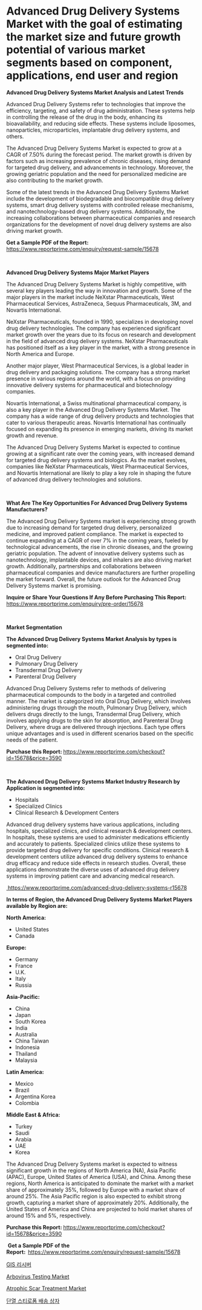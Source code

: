 <p><h1>Advanced Drug Delivery Systems Market with the goal of estimating the market size and future growth potential of various market segments based on component, applications, end user and region</h1></p><p><strong>Advanced Drug Delivery Systems Market Analysis and Latest Trends</strong></p>
<p><p>Advanced Drug Delivery Systems refer to technologies that improve the efficiency, targeting, and safety of drug administration. These systems help in controlling the release of the drug in the body, enhancing its bioavailability, and reducing side effects. These systems include liposomes, nanoparticles, microparticles, implantable drug delivery systems, and others.</p><p>The Advanced Drug Delivery Systems Market is expected to grow at a CAGR of 7.50% during the forecast period. The market growth is driven by factors such as increasing prevalence of chronic diseases, rising demand for targeted drug delivery, and advancements in technology. Moreover, the growing geriatric population and the need for personalized medicine are also contributing to the market growth.</p><p>Some of the latest trends in the Advanced Drug Delivery Systems Market include the development of biodegradable and biocompatible drug delivery systems, smart drug delivery systems with controlled release mechanisms, and nanotechnology-based drug delivery systems. Additionally, the increasing collaborations between pharmaceutical companies and research organizations for the development of novel drug delivery systems are also driving market growth.</p></p>
<p><strong>Get a Sample PDF of the Report:&nbsp;</strong> <a href="https://www.reportprime.com/enquiry/request-sample/15678">https://www.reportprime.com/enquiry/request-sample/15678</a></p>
<p>&nbsp;</p>
<p><strong>Advanced Drug Delivery Systems Major Market Players</strong></p>
<p><p>The Advanced Drug Delivery Systems Market is highly competitive, with several key players leading the way in innovation and growth. Some of the major players in the market include NeXstar Pharmaceuticals, West Pharmaceutical Services, AstraZeneca, Sequus Pharmaceuticals, 3M, and Novartis International.</p><p>NeXstar Pharmaceuticals, founded in 1990, specializes in developing novel drug delivery technologies. The company has experienced significant market growth over the years due to its focus on research and development in the field of advanced drug delivery systems. NeXstar Pharmaceuticals has positioned itself as a key player in the market, with a strong presence in North America and Europe.</p><p>Another major player, West Pharmaceutical Services, is a global leader in drug delivery and packaging solutions. The company has a strong market presence in various regions around the world, with a focus on providing innovative delivery systems for pharmaceutical and biotechnology companies.</p><p>Novartis International, a Swiss multinational pharmaceutical company, is also a key player in the Advanced Drug Delivery Systems Market. The company has a wide range of drug delivery products and technologies that cater to various therapeutic areas. Novartis International has continually focused on expanding its presence in emerging markets, driving its market growth and revenue.</p><p>The Advanced Drug Delivery Systems Market is expected to continue growing at a significant rate over the coming years, with increased demand for targeted drug delivery systems and biologics. As the market evolves, companies like NeXstar Pharmaceuticals, West Pharmaceutical Services, and Novartis International are likely to play a key role in shaping the future of advanced drug delivery technologies and solutions.</p></p>
<p>&nbsp;</p>
<p><strong>What Are The Key Opportunities For Advanced Drug Delivery Systems Manufacturers?</strong></p>
<p><p>The Advanced Drug Delivery Systems market is experiencing strong growth due to increasing demand for targeted drug delivery, personalized medicine, and improved patient compliance. The market is expected to continue expanding at a CAGR of over 7% in the coming years, fueled by technological advancements, the rise in chronic diseases, and the growing geriatric population. The advent of innovative delivery systems such as nanotechnology, implantable devices, and inhalers are also driving market growth. Additionally, partnerships and collaborations between pharmaceutical companies and device manufacturers are further propelling the market forward. Overall, the future outlook for the Advanced Drug Delivery Systems market is promising.</p></p>
<p><strong>Inquire or Share Your Questions If Any Before Purchasing This Report:</strong> <a href="https://www.reportprime.com/enquiry/pre-order/15678">https://www.reportprime.com/enquiry/pre-order/15678</a></p>
<p>&nbsp;</p>
<p><strong>Market Segmentation</strong></p>
<p><strong>The Advanced Drug Delivery Systems Market Analysis by types is segmented into:</strong></p>
<p><ul><li>Oral Drug Delivery</li><li>Pulmonary Drug Delivery</li><li>Transdermal Drug Delivery</li><li>Parenteral Drug Delivery</li></ul></p>
<p><p>Advanced Drug Delivery Systems refer to methods of delivering pharmaceutical compounds to the body in a targeted and controlled manner. The market is categorized into Oral Drug Delivery, which involves administering drugs through the mouth, Pulmonary Drug Delivery, which delivers drugs directly to the lungs, Transdermal Drug Delivery, which involves applying drugs to the skin for absorption, and Parenteral Drug Delivery, where drugs are delivered through injections. Each type offers unique advantages and is used in different scenarios based on the specific needs of the patient.</p></p>
<p><strong>Purchase this Report:&nbsp;</strong><a href="https://www.reportprime.com/checkout?id=15678&price=3590">https://www.reportprime.com/checkout?id=15678&price=3590</a></p>
<p>&nbsp;</p>
<p><strong>The Advanced Drug Delivery Systems Market Industry Research by Application is segmented into:</strong></p>
<p><ul><li>Hospitals</li><li>Specialized Clinics</li><li>Clinical Research & Development Centers</li></ul></p>
<p><p>Advanced drug delivery systems have various applications, including hospitals, specialized clinics, and clinical research & development centers. In hospitals, these systems are used to administer medications efficiently and accurately to patients. Specialized clinics utilize these systems to provide targeted drug delivery for specific conditions. Clinical research & development centers utilize advanced drug delivery systems to enhance drug efficacy and reduce side effects in research studies. Overall, these applications demonstrate the diverse uses of advanced drug delivery systems in improving patient care and advancing medical research.</p></p>
<p><a href="https://www.reportprime.com/advanced-drug-delivery-systems-r15678">&nbsp;https://www.reportprime.com/advanced-drug-delivery-systems-r15678</a></p>
<p><strong>In terms of Region, the Advanced Drug Delivery Systems Market Players available by Region are:</strong></p>
<p>
    <p> <strong> North America: </strong>
        <ul>
            <li>United States</li>
            <li>Canada</li>
        </ul>
        </p> 
    <p> <strong> Europe: </strong>
        <ul>
            <li>Germany</li>
            <li>France</li>
            <li>U.K.</li>
            <li>Italy</li>
            <li>Russia</li>
        </ul>
        </p> 
    <p> <strong> Asia-Pacific: </strong>
        <ul>
            <li>China</li>
            <li>Japan</li>
            <li>South Korea</li>
            <li>India</li>
            <li>Australia</li>
            <li>China Taiwan</li>
            <li>Indonesia</li>
            <li>Thailand</li>
            <li>Malaysia</li>
        </ul>
        </p> 
    <p> <strong> Latin America: </strong>
        <ul>
            <li>Mexico</li>
            <li>Brazil</li>
            <li>Argentina Korea</li>
            <li>Colombia</li>
        </ul>
        </p> 
    <p> <strong> Middle East & Africa: </strong>
        <ul>
            <li>Turkey</li>
            <li>Saudi</li>
            <li>Arabia</li>
            <li>UAE</li>
            <li>Korea</li>
        </ul>
    </p>
    </p>
<p><p>The Advanced Drug Delivery Systems market is expected to witness significant growth in the regions of North America (NA), Asia Pacific (APAC), Europe, United States of America (USA), and China. Among these regions, North America is anticipated to dominate the market with a market share of approximately 35%, followed by Europe with a market share of around 25%. The Asia Pacific region is also expected to exhibit strong growth, capturing a market share of approximately 20%. Additionally, the United States of America and China are projected to hold market shares of around 15% and 5%, respectively.</p></p>
<p><strong>Purchase this Report: </strong><a href="https://www.reportprime.com/checkout?id=15678&price=3590">https://www.reportprime.com/checkout?id=15678&price=3590</a></p>
<p>&nbsp;<strong>Get a Sample PDF of the Report:&nbsp;&nbsp;</strong><a href="https://www.reportprime.com/enquiry/request-sample/15678">https://www.reportprime.com/enquiry/request-sample/15678</a></p>
<p><strong></strong></p>
<p><p><a href="https://github.com/LanceOlsotn8978/Market-Research-Report-List-1/blob/main/176250023642.md">GIS 리시버</a></p><p><a href="https://github.com/nicoletavirag/Market-Research-Report-List-2/blob/main/arbovirus-testing-market.md">Arbovirus Testing Market</a></p><p><a href="https://github.com/redneck06/Market-Research-Report-List-2/blob/main/atrophic-scar-treatment-market.md">Atrophic Scar Treatment Market</a></p><p><a href="https://medium.com/@frankfurter67567/%EC%9D%B4%EC%86%A1%EC%9A%A9-%EB%8B%A8%EC%97%B4-%EC%8A%A4%ED%8B%B0%EB%A1%9C%ED%8F%BC-%EC%83%81%EC%9E%90-%EC%8B%9C%EC%9E%A5-%EB%8F%99%ED%96%A5%EA%B3%BC-%EC%8B%9C%EC%9E%A5-%EB%B6%84%EC%84%9D%EC%9D%80-2024-2031%EB%85%84%EA%B9%8C%EC%A7%80-%EC%98%88%EC%B8%A1%EB%90%A9%EB%8B%88%EB%8B%A4-f8aa91d6a51f">단열 스티로폼 배송 상자</a></p></p>